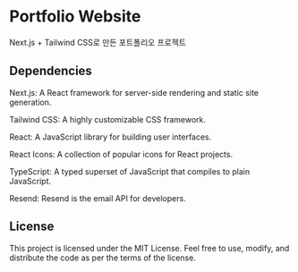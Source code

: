 # Portfolio Website

Next.js + Tailwind CSS로 만든 포트폴리오 프로젝트

## Dependencies
Next.js: A React framework for server-side rendering and static site generation.

Tailwind CSS: A highly customizable CSS framework.

React: A JavaScript library for building user interfaces.

React Icons: A collection of popular icons for React projects.

TypeScript: A typed superset of JavaScript that compiles to plain JavaScript.

Resend: Resend is the email API for developers.

## License

This project is licensed under the MIT License. Feel free to use, modify, and distribute the code as per the terms of the license.
